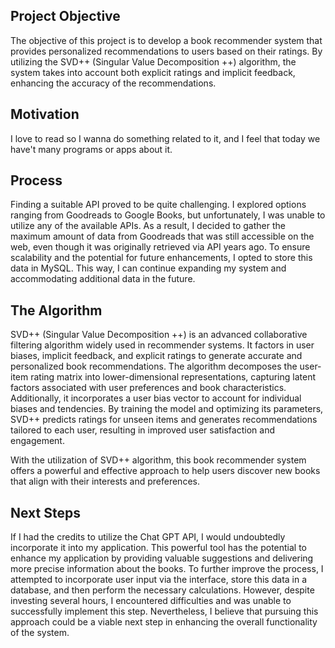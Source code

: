 ## Project Objective
The objective of this project is to develop a book recommender system that provides personalized recommendations to users based on their ratings. By utilizing the SVD++ (Singular Value Decomposition ++) algorithm, the system takes into account both explicit ratings and implicit feedback, enhancing the accuracy of the recommendations.

## Motivation

I love to read so I wanna do something related to it, and I feel that today we have't many programs or apps about it.


## Process

Finding a suitable API proved to be quite challenging. I explored options ranging from Goodreads to Google Books, but unfortunately, I was unable to utilize any of the available APIs. As a result, I decided to gather the maximum amount of data from Goodreads that was still accessible on the web, even though it was originally retrieved via API years ago. To ensure scalability and the potential for future enhancements, I opted to store this data in MySQL. This way, I can continue expanding my system and accommodating additional data in the future.


## The Algorithm
SVD++ (Singular Value Decomposition ++) is an advanced collaborative filtering algorithm widely used in recommender systems. It factors in user biases, implicit feedback, and explicit ratings to generate accurate and personalized book recommendations. The algorithm decomposes the user-item rating matrix into lower-dimensional representations, capturing latent factors associated with user preferences and book characteristics. Additionally, it incorporates a user bias vector to account for individual biases and tendencies. By training the model and optimizing its parameters, SVD++ predicts ratings for unseen items and generates recommendations tailored to each user, resulting in improved user satisfaction and engagement.

With the utilization of SVD++ algorithm, this book recommender system offers a powerful and effective approach to help users discover new books that align with their interests and preferences.


## Next Steps

If I had the credits to utilize the Chat GPT API, I would undoubtedly incorporate it into my application. This powerful tool has the potential to enhance my application by providing valuable suggestions and delivering more precise information about the books.
To further improve the process, I attempted to incorporate user input via the interface, store this data in a database, and then perform the necessary calculations. However, despite investing several hours, I encountered difficulties and was unable to successfully implement this step. Nevertheless, I believe that pursuing this approach could be a viable next step in enhancing the overall functionality of the system.





